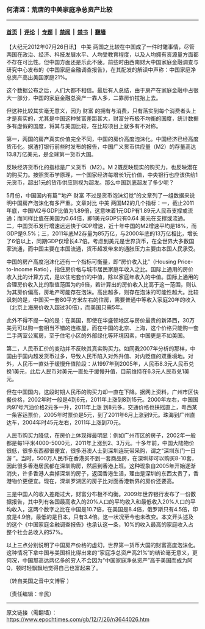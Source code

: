 ### 何清涟：荒唐的中美家庭净总资产比较

---

#### [首页](../../../..?n3644026) &nbsp;|&nbsp; [评论](../../../../../epoch-comment?n3644026) &nbsp;|&nbsp; [专题](../../../../../epoch-special?n3644026) &nbsp;|&nbsp; [禁闻](../../../../../epoch-news?n3644026) &nbsp;|&nbsp; [禁书](../../../../../books?n3644026) &nbsp;|&nbsp; [翻墙](https://github.com/gfw-breaker/nogfw/blob/master/README.md?n3644026)


<div class="post_content" id="artbody" itemprop="articleBody">
 <!-- article content begin -->
 <p>
  【大纪元2012年07月26日讯】
  <ok href="https://www.epochtimes.com/gb/tag/%E4%B8%AD%E7%BE%8E.html">
   中美
  </ok>
  两国之比较在中国成了一件时氅事情，尽管两国在政治、经济、科技发展水平、人均受教育程度，以及人均拥有资源量方面都不存在可比性。但中国方面还是乐此不疲。前些时由西南财大中国家庭金融调查与研究中心发布的《中国家庭金融调查报告》，在其配发的解读中声称：中国家庭净总资产高出美国家庭21%。
 </p>
 <p>
  这个数据公布之后，人们大都不相信。最后有人总结，由于房产在家庭金融中占很大一部分，中国的家庭金融总资产一靠人多，二靠房价拉抬上去。
 </p>
 <p>
  但这种比较其实毫无意义，因为
  <ok href="https://www.epochtimes.com/gb/tag/%E8%B4%A2%E5%AF%8C.html">
   财富
  </ok>
  的拥有与消费，只有落实到每个消费者头上才是真实的，尤其是中国这种贫富差距甚大，财富分布极不均衡的国度，统计数据多有虚假的国度，将其与美国比较，在比较项目上就多有不对称。
 </p>
 <p>
  第一，两国的房产真实价值完全不同，中国的房价高度泡沫化。中国经济已经高度货币化。据渣打银行前些时发布的报告，中国广义货币供应量（M2）的存量高达13.8万亿美元，是全球第一货币大国。
 </p>
 <p>
  反映经济货币化的指标是广义货币（M2）。M 2既反映现实的购买力，也反映潜在的购买力。按照货币学原理，一个国家经济每增长1元价值，中央银行也应该供给1元货币，超出1元的货币供应则视为超发。那么中国到底超发了多少呢？
 </p>
 <p>
  5月份，中国国内有篇“‘地产
  <ok href="https://www.epochtimes.com/gb/tag/%E8%B4%A2%E5%AF%8C.html">
   财富
  </ok>
  不过是货币泡沫幻觉”的文章列了一组数据来说明中国房产泡沫化有多严重。文章对比
  <ok href="https://www.epochtimes.com/gb/tag/%E4%B8%AD%E7%BE%8E.html">
   中美
  </ok>
  两国M2的几个指标：一，截止2011年底，中国M2与GDP比值为1.89倍，这意味着1元GDP有1.89元人民币支撑或流通；而同样比值在美国为0.64倍，即1美元GDP只有0.64 美元在支撑或流通。二，中国货币发行增速远远快于GDP增速，近十年中国的M2增速平均是18%，而GDP是9.5%；三，2011年底M2存量为85万亿，与2000年底的13万亿相比，增长了6倍以上，同期GDP仅增长4.7倍。考虑到美元是世界货币，在全世界大多数国家流通，而中国主要在本国流通，货币超发带来的通胀压力主要由本国人民承受。
 </p>
 <p>
  中国的房产高度泡沫化还有一个指标可衡量，即“房价收入比”（Housing Price-to-Income Ratio），指住房价格与城市居民家庭年收入之比。国际上通用的房价收入比的计算方式，是以住宅套价的中值，除以家庭年收入的中值。国际上通用的合理房价收入比的取值范围为约6倍，若计算出的房价收入比高于这一范围，则认为其房价偏高，房地产可能存在泡沫。高出越多，则存在泡沫的可能性越大。比较讽刺的是，中国买一套80平方米左右的住房，需要普通中等收入家庭20年的收入（北京上海房价收入超过30倍），而美国只需5年。
 </p>
 <p>
  此外不得不提一句的是：在美国，即使在华盛顿地区与房价最贵的新泽西，30万美元可以购一套相当不错的连栋屋，而在中国的北京、上海，这个价格只能购一套二手两室公寓房，至于住宅小区的外部绿化等环境因素，中国更是不如美国。
 </p>
 <p>
  第二，人民币汇价的变动并不反映其真实购买力。如同我2007年分析的那样，中国由于国内超发货币过多，导致人民币陷入对外升值、对内贬值的双重境地。对外，人民币一直处于缓慢升值阶段：从1997年到2005年，人民币8.3元人民币兑换1美元，此后人民币对美元一直处于缓慢升值，目前维持在6.3元人民币兑1美元。
 </p>
 <p>
  但在中国国内，这段时期人民币的购买力却一直在下降。据网上资料，广州市区快餐价格，2002年时一般是4到6元，2011年上涨到8到15元。2000年左右，中国国内97号汽油价格2元多一升，2011年上涨 到8元多。交通价格也扶摇直上，粤西某一条客运票价，2005年时票价是5元，到了2011年6月上涨到9元。珠海到广州直达车，2004年时45元左右，2011年上涨到70元。
 </p>
 <p>
  人民币购买力降低，在房价上体现得最明显：例如广州市区的房子，2002年一般都是每1平米4000-5000元，2011年上涨到2、3万元。十多年前，中国大陆物价很低，很多东西都很便宜，很多港澳人士到深圳连玩带采购，谓之“深圳东门一日游 ”。当时，500万人民币在香港买不到一套商品房，在深圳却可以购买8-10套，因此很多香港居民都在深圳购房，然后到香港上班。这种现象自2005年开始逐渐消失，许多香港人卖掉深圳的房子，返回香港生活，理由是深圳的东西太贵了，香港物价更便宜。现在，深圳罗湖区的房子比对面香港新界的房价还要高。
 </p>
 <p>
  三是中国人的收入差距过大，财富分布极不均衡。2009年世界银行发布了一份数据报告，其中列有各国最高收入的20%人口的平均收入和最低收入20%人口的平均收入，这两个数字之比在中国是10.7倍，在美国是8.4倍，俄罗斯只有4.5倍，印度是4.9倍，最低的是日本，只有3.4倍。这一状况至今也未改变。本文开头述及的这个《中国家庭金融调查报告》也承认这一条，10%的收入最高的家庭收入占整个社会总收入的57%。
 </p>
 <p>
  以上三点分别说明了中国房产价格的虚幻，世界第一货币大国的财富高度泡沫化。这种情况下拿中国与美国相比得出来的“家庭净总资产高21%”的结论毫无意义，更何况，中国那高达两亿多的穷人不会因为“中国家庭净总资产”高于美国而成为阿Q，顿时轻飘飘地觉得自己也富起来了。
 </p>
 <p>
  （转自美国之音中文博客 ）
 </p>
 <p>
  （责任编辑：辛民）
 </p>
 <p>
 </p>
 <!-- article content end -->
 <div id="below_article_ad">
 </div>
</div>


---

原文链接（需翻墙）：https://www.epochtimes.com/gb/12/7/26/n3644026.htm